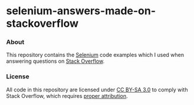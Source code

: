 selenium-answers-made-on-stackoverflow
======================================

### About
This repository contains the [Selenium][Selenium] code examples
which I used when answering questions on [Stack Overflow][Stack Overflow].

### License
All code in this repository are licensed under [CC BY-SA 3.0][CC] to comply with Stack Overflow,
which requires [proper attribution][proper attribution].

[Selenium]: http://docs.seleniumhq.org/
[Stack Overflow]: http://stackoverflow.com/
[CC]: http://creativecommons.org/licenses/by-sa/3.0/
[proper attribution]: http://blog.stackoverflow.com/2009/06/attribution-required/
